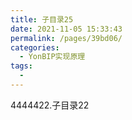 ```yaml
---
title: 子目录25
date: 2021-11-05 15:33:43
permalink: /pages/39bd06/
categories:
  - YonBIP实现原理
tags:
  - 
---
```

4444422.子目录22
